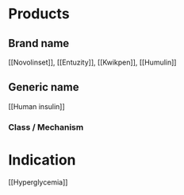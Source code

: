 # Products

## Brand name
[[Novolinset]], [[Entuzity]], [[Kwikpen]], [[Humulin]]

## Generic name
[[Human insulin]]

### Class / Mechanism


# Indication
[[Hyperglycemia]]

